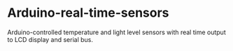 # Arduino-real-time-sensors
Arduino-controlled temperature and light level sensors with real time output to LCD display and serial bus.
